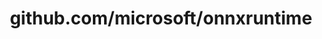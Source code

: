 ---
layout: post
title: github.com/microsoft/onnxruntime
categories: link
tags: [انگلیسی, گیت‌هاب, برنامه‌نویسی]
---